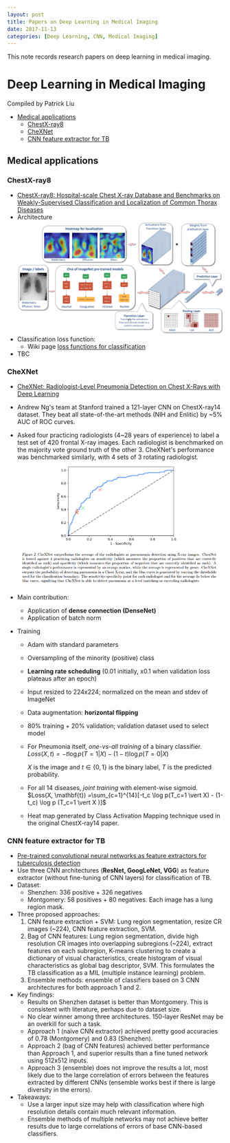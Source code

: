 ```yaml
---
layout: post
title: Papers on Deep Learning in Medical Imaging 
date: 2017-11-13
categories: [Deep Learning, CNN, Medical Imaging]
---
```


This note records research papers on deep learning in medical imaging. 
<!-- break -->

# Deep Learning in Medical Imaging

Compiled by Patrick Liu 

<!-- vim-markdown-toc GFM -->

* [Medical applications
](#medical-applications)
    * [ChestX-ray8
](#chestx-ray8)
    * [CheXNet
](#chexnet)
    * [CNN feature extractor for TB
](#cnn-feature-extractor-for-tb)

<!-- vim-markdown-toc -->



## Medical applications
### ChestX-ray8

- [ChestX-ray8: Hospital-scale Chest X-ray Database and Benchmarks on Weakly-Supervised Classification and Localization of Common Thorax Diseases](https://arxiv.org/abs/1705.02315)
- Architecture
  ![](../images/chestxray8_arch.png)
- Classification loss function:
  - Wiki page [loss functions for classification](https://en.wikipedia.org/wiki/Loss_functions_for_classification)
- TBC

### CheXNet

- [CheXNet: Radiologist-Level Pneumonia Detection on Chest X-Rays with Deep Learning](https://arxiv.org/abs/1711.05225)
- Andrew Ng's team at Stanford trained a 121-layer CNN on ChestX-ray14 dataset. They beat all state-of-the-art methods (NIH and Enlitic) by ~5% AUC of ROC curves. 
- Asked four practicing radiologists (4~28 years of experience) to label a test set of 420 frontal X-ray images. Each radiologist is benchmarked on the majority vote ground truth of the other 3. CheXNet's performance was benchmarked similarly, with 4 sets of 3 rotating radiologist. 
  ![](../images/chexnet_roc.png)

- Main contribution: 
  - Application of **dense connection (DenseNet)**
  - Application of batch norm

- Training
  - Adam with standard parameters
  - Oversampling of the minority (positive) class
  - **Learning rate scheduling** (0.01 initially, x0.1 when validation loss plateaus after an epoch)
  - Input resized to 224x224; normalized on the mean and stdev of ImageNet
  - Data augmentation: **horizontal flipping**
  - 80% training + 20% validation; validation dataset used to select model 
  - For Pneumonia itself, *one-vs-all training* of a binary classifier.
    $Loss (X, t)  = -t \log p(T=1 \vert X) - (1-t) \log p (T=0 \vert X)$
    
    $X$ is the image and $t \in \{0, 1\}$ is the binary label, $T$ is the predicted probability. 
  - For all 14 diseases, *joint training* with element-wise sigmoid. 
    $Loss(X, \mathbf{t}) =\sum_{c=1}^{14}[-t_c \log p(T_c=1 \vert X) - (1-t_c) \log p (T_c=1 \vert X )]$
    
  - Heat map generated by Class Activation Mapping technique used in the original ChestX-ray14 paper.
  
### CNN feature extractor for TB
- [Pre-trained convolutional neural networks as feature extractors for tuberculosis detection](http://www.sciencedirect.com/science/article/pii/S0010482517302548)
- Use three CNN architectures (**ResNet, GoogLeNet, VGG**) as feature extractor (without fine-tuning of CNN layers) for classification of TB.
- Dataset: 
	- Shenzhen: 336 positive + 326 negatives
	- Montgomery: 58 positives + 80 negatives. Each image has a lung region mask.
- Three proposed approaches:
	1. CNN feature extraction + SVM: Lung region segmentation, resize CR images (~224), CNN feature extraction, SVM. 
	2. Bag of CNN features: Lung region segmentation, divide high resolution CR images into overlapping subregions (~224), extract features on each subregion, K-means clustering to create a dictionary of visual characteristics, create histogram of visual characteristics as global bag descriptor, SVM. This formulates the TB classification as a MIL (multiple instance learning) problem.
	3. Ensemble methods: ensemble of classifiers based on 3 CNN architectures for both approach 1 and 2. 
- Key findings:
	- Results on Shenzhen dataset is better than Montgomery. This is consistent with literature, perhaps due to dataset size. 
	- No clear winner among three architectures. 150-layer ResNet may be an overkill for such a task.
	- Approach 1 (naïve CNN extractor) achieved pretty good accuracies of 0.78 (Montgomery) and 0.83 (Shenzhen).
	- Approach 2 (bag of CNN features) achieved better performance than Approach 1, and superior results than a fine tuned network using 512x512 inputs. 
	- Approach 3 (ensemble) does not improve the results a lot, most likely due to the large correlation of errors between the features extracted by different CNNs (ensemble works best if there is large diversity in the errors).
- Takeaways: 
	- Use a larger input size may help with classification where high resolution details contain much relevant information.
	- Ensemble methods of multiple networks may not achieve better results due to large correlations of errors of base CNN-based classifiers.
